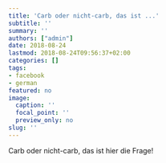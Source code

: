 ```yaml
---
title: 'Carb oder nicht-carb, das ist ...'
subtitle: ''
summary: ''
authors: ["admin"]
date: 2018-08-24
lastmod: 2018-08-24T09:56:37+02:00
categories: []
tags:
- facebook
- german
featured: no
image:
  caption: ''
  focal_point: ''
  preview_only: no
slug: ''
---
```

Carb oder nicht-carb, das ist hier die Frage!


